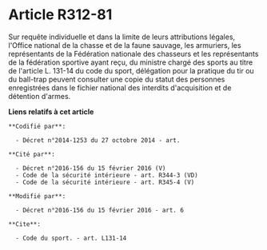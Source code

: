 # Article R312-81

Sur requête individuelle et dans la limite de leurs attributions légales, l'Office national de la chasse et de la faune
sauvage, les armuriers, les représentants de la Fédération nationale des chasseurs et les représentants de la fédération
sportive ayant reçu, du ministre chargé des sports au titre de l'article L. 131-14 du code du sport, délégation pour la
pratique du tir ou du ball-trap peuvent consulter une copie du statut des personnes enregistrées dans le fichier national des
interdits d'acquisition et de détention d'armes.

**Liens relatifs à cet article**

	**Codifié par**:

	  - Décret n°2014-1253 du 27 octobre 2014 - art.

	**Cité par**:

	  - Décret n°2016-156 du 15 février 2016 (V)
	  - Code de la sécurité intérieure - art. R344-3 (VD)
	  - Code de la sécurité intérieure - art. R345-4 (V)

	**Modifié par**:

	  - Décret n°2016-156 du 15 février 2016 - art. 6

	**Cite**:

	  - Code du sport. - art. L131-14
